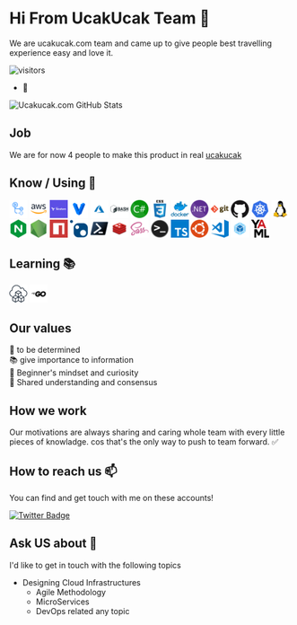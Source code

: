 # Hi From UcakUcak Team 👋

We are ucakucak.com team and came up to give people best travelling experience easy and love it.


![visitors](https://img.shields.io/badge/dynamic/json?color=informational&label=visitor%20count&query=value&url=https%3A%2F%2Fapi.countapi.xyz%2Fhit%2Fucakucak.ucakucak%2Freadme)

- 🙋‍

![Ucakucak.com GitHub Stats](https://github-readme-stats.vercel.app/api?username=ucakucak&show_icons=true)

## Job

We are for now 4 people to make this product in real [ucakucak](https://www.ucakucak.com)


## Know / Using 🧠

<img src="https://github.com/github/explore/blob/master/topics/actions/actions.png?raw=true" height="32" /> <img
src="https://github.com/github/explore/blob/master/topics/aws/aws.png?raw=true" height="32" /> <img
src="https://github.com/github/explore/blob/master/topics/terraform/terraform.png?raw=true" height="32" /> <img
src="https://github.com/github/explore/blob/master/topics/vagrant/vagrant.png?raw=true" height="32" /> <img
src="https://github.com/github/explore/blob/master/topics/azure/azure.png?raw=true" height="32" /> <img src="https://github.com/github/explore/blob/master/topics/bash/bash.png?raw=true" height="32" /> <img src="https://github.com/github/explore/blob/master/topics/csharp/csharp.png?raw=true" height="32" /> <img src="https://github.com/github/explore/blob/master/topics/css/css.png?raw=true" height="32" /> <img src="https://github.com/github/explore/blob/master/topics/docker/docker.png?raw=true" height="32" /> <img src="https://github.com/github/explore/blob/master/topics/dotnet/dotnet.png?raw=true" height="32" /> <img src="https://github.com/github/explore/blob/master/topics/git/git.png?raw=true" height="32" /> <img src="https://github.com/github/explore/blob/master/topics/github/github.png?raw=true" height="32" /> <img src="https://github.com/github/explore/blob/master/topics/kubernetes/kubernetes.png?raw=true" height="32" /> <img src="https://github.com/github/explore/blob/master/topics/linux/linux.png?raw=true" height="32" /> <img src="https://github.com/github/explore/blob/master/topics/nginx/nginx.png?raw=true" height="32" /> <img src="https://github.com/github/explore/blob/master/topics/nodejs/nodejs.png?raw=true" height="32" /> <img src="https://github.com/github/explore/blob/master/topics/npm/npm.png?raw=true" height="32" /> <img src="https://github.com/github/explore/blob/master/topics/nuget/nuget.png?raw=true" height="32" /> <img src="https://github.com/github/explore/blob/master/topics/powershell/powershell.png?raw=true" height="32" /> <img src="https://github.com/github/explore/blob/master/topics/redis/redis.png?raw=true" height="32" /> <img src="https://github.com/github/explore/blob/master/topics/sass/sass.png?raw=true" height="32" /> <img src="https://github.com/github/explore/blob/master/topics/terminal/terminal.png?raw=true" height="32" /> <img src="https://github.com/github/explore/blob/master/topics/typescript/typescript.png?raw=true" height="32" /> <img src="https://github.com/github/explore/blob/master/topics/ubuntu/ubuntu.png?raw=true" height="32" /> <img src="https://github.com/github/explore/blob/master/topics/visual-studio-code/visual-studio-code.png?raw=true" height="32" /> <img src="https://github.com/github/explore/blob/master/topics/webpack/webpack.png?raw=true" height="32" /> <img src="https://github.com/github/explore/blob/master/topics/yaml/yaml.png?raw=true" height="32" />

## Learning 📚

<img src="https://github.com/aws/aws-cdk/blob/master/logo/default-128-dark.png?raw=true" height="32" /> <img src="https://github.com/github/explore/blob/master/topics/go/go.png?raw=true" height="32" />


## Our values
🌟 to be determined<br>
📚 give importance to information<br>
🍏 Beginner's mindset and curiosity<br>
🙌 Shared understanding and consensus

## How we work
Our motivations are always sharing and caring whole team with every little pieces of knowladge. cos that's the only way to push to team forward. ✅

## How to reach us 📫

You can find and get touch with me on these accounts!

[![Twitter Badge](https://img.shields.io/badge/UcakUcak-follow%20on%20twitter-blue?style=for-the-badge&logo=twitter)](https://twitter.com/ucakucakcom)



## Ask US about 💬

I'd like to get in touch with the following topics

- Designing Cloud Infrastructures
  - Agile Methodology
  - MicroServices
  - DevOps related any topic

